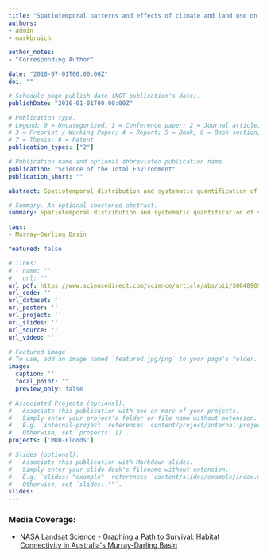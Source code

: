 ```yaml
---
title: "Spatiotemporal patterns and effects of climate and land use on surface water extent dynamics in a dryland region with three decades of Landsat satellite data"
authors:
- admin
- markbroich

author_notes:
- "Corresponding Author"

date: "2018-07-01T00:00:00Z"
doi: ""

# Schedule page publish date (NOT publication's date).
publishDate: "2016-01-01T00:00:00Z"

# Publication type.
# Legend: 0 = Uncategorized; 1 = Conference paper; 2 = Journal article;
# 3 = Preprint / Working Paper; 4 = Report; 5 = Book; 6 = Book section;
# 7 = Thesis; 8 = Patent
publication_types: ["2"]

# Publication name and optional abbreviated publication name.
publication: "Science of the Total Environment"
publication_short: ""

abstract: Spatiotemporal distribution and systematic quantification of surface water and their drivers of change are critical. However, quantifying this distribution is challenging due to a lack of spatially explicit and temporally dynamic empirical data of both surface water and its drivers of change at large spatial scales. We focused on one of the largest dryland basins in the world, Australia's Murray-Darling Basin (MDB), recently identified as a global hotspot of water decline. We used a new remotely sensed time-series of surface water extent dynamics (SWD) data to quantify spatiotemporal patterns in surface water across the entire MDB and catchments and to assess natural and anthropogenic drivers of SWD, including climate and historical land use change. We show high intra- and inter-annual dynamics in surface water with a rapid loss during the Millennium Drought, the worst, decade-long drought in SE Australia. We show strong regional and catchment differences in SWD, with the northern basin showing high variability compared to the southern basin which shows a steady decline in surface water. Linear mixed effect models including climate and land-use change variables explained up to 70% variability in SWD with climate being more important in catchments of the northwestern MDB, whereas land-use was important primarily in the central MDB. Increase in fraction of dryland agriculture in a catchment and maximum temperature was negatively related to SWD, whereas precipitation and soil moisture were positively related to SWD. The fact that land-use change was an important explanatory variable of SWD in addition to climate is a significant result as land-use can be managed more effectively whereas climate-mitigation actions can be intractable, with global change scenarios predicting drier conditions for the area followed by a further reduction in surface water availability.

# Summary. An optional shortened abstract.
summary: Spatiotemporal distribution and systematic quantification of surface water and their drivers of change are critical. However, quantifying this distribution is challenging due to a lack of spatially explicit and temporally dynamic empirical data of both surface water and its drivers of change at large spatial scales.

tags:
- Murray–Darling Basin

featured: false

# links:
# - name: ""
#   url: ""
url_pdf: https://www.sciencedirect.com/science/article/abs/pii/S0048969718347466
url_code: ''
url_dataset: ''
url_poster: ''
url_project: ''
url_slides: ''
url_source: ''
url_video: ''

# Featured image
# To use, add an image named `featured.jpg/png` to your page's folder. 
image:
  caption: ''
  focal_point: ""
  preview_only: false

# Associated Projects (optional).
#   Associate this publication with one or more of your projects.
#   Simply enter your project's folder or file name without extension.
#   E.g. `internal-project` references `content/project/internal-project/index.md`.
#   Otherwise, set `projects: []`.
projects: ['MDB-Floods']

# Slides (optional).
#   Associate this publication with Markdown slides.
#   Simply enter your slide deck's filename without extension.
#   E.g. `slides: "example"` references `content/slides/example/index.md`.
#   Otherwise, set `slides: ""`.
slides:
---
```


### Media Coverage:
- <a href="https://landsat.gsfc.nasa.gov/article/graphing-a-path-to-survival-habitat-connectivity-in-australias-murray-darling-basin/">NASA Landsat Science - Graphing a Path to Survival: Habitat Connectivity in Australia's Murray-Darling Basin</a>
